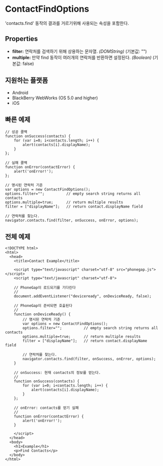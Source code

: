 ContactFindOptions
==================

'contacts.find' 동작의 결과를 거르기위해 사용되는 속성을 포함한다.

Properties
----------

- __filter:__ 연락처를 검색하기 위해 상용하는 문자열. _(DOMString)_ (기본값: "")
- __multiple:__ 만약 find 동작이 여러개의 연락처를 반환하면 설정된다. _(Boolean)_ (기본값: false)


지원하는 플랫폼
-------------------

- Android
- BlackBerry WebWorks (OS 5.0 and higher)
- iOS

빠른 예제
-------------

	// 성공 콜백
    function onSuccess(contacts) {
		for (var i=0; i<contacts.length; i++) {
			alert(contacts[i].displayName);
		}
    };

	// 실패 콜백
    function onError(contactError) {
        alert('onError!');
    };

	// 명시된 연락처 기준
    var options = new ContactFindOptions();
	options.filter="";			// empty search string returns all contacts
	options.multiple=true;		// return multiple results
	filter = ["displayName"];	// return contact.displayName field
	
	// 연락처를 찾는다.
    navigator.contacts.find(filter, onSuccess, onError, options);

전체 예제
------------

    <!DOCTYPE html>
    <html>
      <head>
        <title>Contact Example</title>

        <script type="text/javascript" charset="utf-8" src="phonegap.js"></script>
        <script type="text/javascript" charset="utf-8">

        // PhoneGap이 로드되기를 기다린다
        //
        document.addEventListener("deviceready", onDeviceReady, false);

        // PhoneGap이 준비되면 호출된다
        //
        function onDeviceReady() {
			// 명시된 연락처 기준
		    var options = new ContactFindOptions();
			options.filter="";			// empty search string returns all contacts
			options.multiple=true;		// return multiple results
			filter = ["displayName"];	// return contact.displayName field

			// 연락처를 찾는다.
		    navigator.contacts.find(filter, onSuccess, onError, options);
        }
    
        // onSuccess: 현재 contacts의 정보를 얻는다.
        //
		function onSuccess(contacts) {
			for (var i=0; i<contacts.length; i++) {
				alert(contacts[i].displayName);
			}
		};
    
        // onError: contacts를 얻기 실패
        //
        function onError(contactError) {
            alert('onError!');
        }

        </script>
      </head>
      <body>
        <h1>Example</h1>
        <p>Find Contacts</p>
      </body>
    </html>

